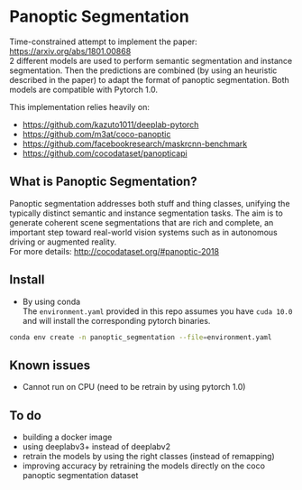 # Panoptic Segmentation
Time-constrained attempt to implement the paper: https://arxiv.org/abs/1801.00868  
2 different models are used to perform semantic segmentation and instance segmentation. 
Then the predictions are combined (by using an heuristic described in the paper) to adapt the format
of panoptic segmentation. Both models are compatible with Pytorch 1.0.

This implementation relies heavily on:  
- https://github.com/kazuto1011/deeplab-pytorch
- https://github.com/m3at/coco-panoptic
- https://github.com/facebookresearch/maskrcnn-benchmark
- https://github.com/cocodataset/panopticapi


## What is Panoptic Segmentation?
Panoptic segmentation addresses both stuff and thing classes, unifying the typically distinct semantic 
and instance segmentation tasks. The aim is to generate coherent scene segmentations 
that are rich and complete, an important step toward real-world vision systems such as in 
autonomous driving or augmented reality.  
For more details: http://cocodataset.org/#panoptic-2018
## Install
* By using conda  
The `environment.yaml` provided in this repo assumes you have `cuda 10.0` and will install the 
corresponding pytorch binaries.
```bash
conda env create -n panoptic_segmentation --file=environment.yaml
``` 

## Known issues
- Cannot run on CPU (need to be retrain by using pytorch 1.0)

## To do
- building a docker image
- using deeplabv3+ instead of deeplabv2
- retrain the models by using the right classes (instead of remapping)
- improving accuracy by retraining the models directly on the coco panoptic segmentation dataset